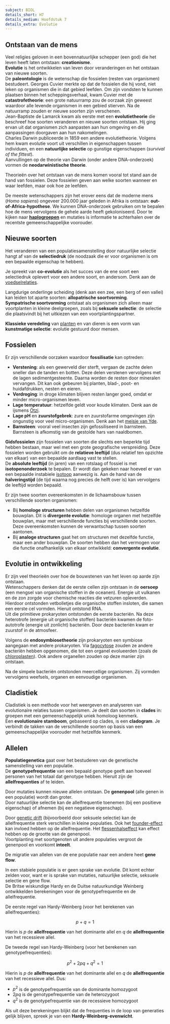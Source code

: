 ```yaml
---
subject: BIOL
details_short: H7
details_medium: Hoofdstuk 7
details_extra: Evolutie
---
```


## Ontstaan van de mens

Veel religies geloven in een bovennatuurlijke schepper (een god) die het leven heeft laten ontstaan: **creationisme**.  
**Evolutie** is het ontwikkelen van leven door veranderingen en het ontstaan van nieuwe soorten.  
De **paleontologie** is de wetenschap die fossielen (resten van organismen) bestudeert. Georges Cuvier merkte op dat de fossielen die hij vond, niet leken op organismen die in dat gebied leefden. Om zijn vondsten te kunnen plaatsen binnen het scheppingsverhaal, kwam Cuvier met de **catastrofetheorie**: een grote natuurramp zou de oorzaak zijn geweest waardoor alle levende organismen in een gebied stierven. Na de natuurramp zouden er nieuwe soorten zijn verschenen.  
Jean-Baptiste de Lamarck kwam als eerste met een **evolutietheorie** die beschreef hoe soorten veranderen en nieuwe soorten ontstaan. Hij ging ervan uit dat organismen zich aanpasten aan hun omgeving en die aanpassingen doorgaven aan hun nakomelingen.  
Charles Darwin publiceerde in 1859 een andere evolutietheorie. Volgens hem kwam evolutie voort uit verschillen in eigenschappen tussen individuen, en een **natuurlijke selectie** op gunstige eigenschappen (*survival of the fittest*).  
Aanvullingen op de theorie van Darwin (onder andere DNA-onderzoek) vormen de **neodarwinistische theorie**.

Theorieën over het ontstaan van de mens komen vooral tot stand aan de hand van fossielen. Deze fossielen geven aan welke soorten wanneer en waar leefden, maar ook hoe ze leefden.

De meeste wetenschappers zijn het erover eens dat de moderne mens (*Homo sapiens*) ongeveer 200.000 jaar geleden in Afrika is ontstaan: **out-of-Africa-hypothese**. We kunnen DNA-onderzoek gebruiken om te bepalen hoe de mens vervolgens de gehele aarde heeft gekoloniseerd. Door te kijken naar [**haplogroepen**](../P3/biol_h5#genetische-eigenschappen) en mutaties is informatie te achterhalen over de recentste gemeenschappelijke voorouder.

## Nieuwe soorten

Het veranderen van een populatiesamenstelling door natuurlijke selectie hangt af van de **selectiedruk** (de noodzaak die er voor organismen is om een bepaalde eigenschap te hebben).

Je spreekt van **co-evolutie** als het succes van de ene soort een selectiedruk oplevert voor een andere soort, en andersom. Denk aan de [voedselrelaties](../TW3/biol_h6#relaties-tussen-soorten).

Langdurige onderlinge scheiding (denk aan een zee, een berg of een vallei) kan leiden tot aparte soorten: **allopatrische soortvorming**.  
**Sympatrische soortvorming** ontstaat als organismen zich alleen maar voortplanten in kleine deelgroepen, zoals bij **seksuele selectie**: de selectie die plaatsvindt bij het uitkiezen van een voortplantingspartner.

**Klassieke veredeling** van [planten](../P3/biol_h5#meerdere-eigenschappen) en van dieren is een vorm van **kunstmatige selectie**: evolutie gestuurd door mensen.

## Fossielen

Er zijn verschillende oorzaken waardoor **fossilisatie** kan optreden:

- **Verstening**: als een gewerveld dier sterft, vergaan de zachte delen sneller dan de tanden en botten. Deze delen verstenen vervolgens met de lagen sedimentgesteente. Daarna worden de resten door mineralen vervangen. Dit kan ook gebeuren bij planten, blad-, poot- en huidafdrukken, nesten en eieren.
- **Verdroging**: in droge klimaten blijven resten langer goed, omdat er minder micro-organismen leven.
- **Lage temperatuur**: hetzelfde geldt voor koude klimaten. Denk aan de ijsmens [Ötzi](https://nl.wikipedia.org/wiki/%C3%96tzi).
- **Lage pH** en **zuurstofgebrek**: zure en zuurstofarme omgevingen zijn ongunstig voor veel micro-organismen. Denk aan het [meisje van Yde](https://nl.wikipedia.org/wiki/Meisje_van_Yde).
- **Barnsteen**: vooral veel insecten zijn gefossiliseerd in barnsteen. Barnsteen is afkomstig van de gestolde hars van naaldbomen.

**Gidsfossielen** zijn fossielen van soorten die slechts een beperkte tijd hebben bestaan, maar wel met een grote geografische verspreiding. Deze fossielen worden gebruikt om de **relatieve leeftijd** (dus relatief ten opzichte van elkaar) van een bepaalde aardlaag vast te stellen.  
De **absolute leeftijd** (in jaren) van een rotslaag of fossiel is met **isotopenonderzoek** te bepalen. Er wordt dan gekeken naar hoeveel er van een bepaalde instabiele [isotoop](../P1/schk_h1#atoombouw) aanwezig is. Aan de hand van de **halveringstijd** (de tijd waarna nog precies de helft over is) kan vervolgens de leeftijd worden bepaald.

Er zijn twee soorten overeenkomsten in de lichaamsbouw tussen verschillende soorten organismen:

- Bij **homologe structuren** hebben delen van organismen hetzelfde bouwplan. Dit is **divergente evolutie**: homologe organen met hetzelfde bouwplan, maar met verschillende functies bij verschillende soorten. Deze overeenkomsten kunnen de verwantschap tussen soorten aantonen.
- Bij **analoge structuren** gaat het om structuren met dezelfde functie, maar een ander bouwplan. De soorten hebben dan het vermogen voor die functie onafhankelijk van elkaar ontwikkeld: **convergente evolutie**.

## Evolutie in ontwikkeling

Er zijn veel theorieën over hoe de bouwstenen van het leven op aarde zijn ontstaan.  
Wetenschappers denken dat de eerste cellen zijn ontstaan in de **oersoep** (een mengsel van organische stoffen in de oceanen). Energie uit vulkanen en de zon zorgde voor chemische reacties die vetzuren opleverden. Hierdoor ontstonden vetbolletjes die organische stoffen insloten, die samen een eerste cel vormden. Hieruit ontstond RNA.  
Uit die primitieve prokaryoten ontstonden de eerste bacteriën. Na deze heterotrofe (energie uit organische stoffen) bacteriën kwamen de foto-autotrofe (energie uit zonlicht) bacteriën. Door deze bacteriën kwam er zuurstof in de atmosfeer.

Volgens de **endosymbiosetheorie** zijn prokaryoten een symbiose aangegaan met andere prokaryoten. Via [fagocytose](../TW1/biol_h2#celtransport) zouden ze andere bacteriën hebben opgenomen, die tot een organel evolueerden (zoals de [chloroplasten](../TW1/biol_h2#cellen)). Ook andere organellen zouden op deze manier zijn ontstaan.

Na de simpele bacteriën ontstonden meercellige organismen. Zij vormden vervolgens weefsels, organen en eenvoudige organismen.

## Cladistiek

Cladistiek is een methode voor het weergeven en analyseren van evolutionaire relaties tussen organismen. Je deelt dan soorten in **clades** in: groepen met een gemeenschappelijk uniek homoloog kenmerk.  
Een **evolutionaire stamboom**, gebaseerd op clades, is een **cladogram**. Je verbindt de takken van de verschillende soorten op basis van een gemeenschappelijke voorouder met hetzelfde kenmerk.

## Allelen

**Populatiegenetica** gaat over het bestuderen van de genetische samenstelling van een populatie.  
De **genotypefrequentie** van een bepaald genotype geeft aan hoeveel personen van het totaal dat genotype hebben. Hieruit zijn de **allelfrequenties** af te leiden.

Door mutaties kunnen nieuwe allelen ontstaan. De **genenpool** (alle genen in een populatie) wordt dan groter.  
Door natuurlijke selectie kan de allelfrequentie toenemen (bij een positieve eigenschap) of afnemen (bij een negatieve eigenschap).

Door [genetic drift](../TW3/biol_h6#nieuwe-populaties) (bijvoorbeeld door seksuele selectie) kan de allelfrequentie sterk verschillen in kleine populaties. Ook het [founder-effect](../TW3/biol_h6#nieuwe-populaties) kan invloed hebben op de allelfrequentie. Het [flessenhalseffect](../TW3/biol_h6#nieuwe-populaties) kan effect hebben op de grootte van de genenpool.  
Voortplanting met soortgenoten uit andere populaties vergroot de genenpool en voorkomt **inteelt**.

De migratie van allelen van de ene populatie naar een andere heet **gene flow**.

In een stabiele populatie is er geen sprake van evolutie. Dit komt echter zelden voor, want er is sprake van mutaties, natuurlijke selectie, seksuele selectie en gene flow.  
De Britse wiskundige Hardy en de Duitse natuurkundige Weinberg ontwikkelden berekeningen voor de genotypefrequentie en de allelfrequentie.

De eerste regel van Hardy-Weinberg (voor het berekenen van allelfrequenties):

$$p + q = 1$$

Hierin is $p$ de **allelfrequentie** van het dominante allel en $q$ de **allelfrequentie** van het recessieve allel.

De tweede regel van Hardy-Weinberg (voor het berekenen van genotypefrequenties):

$$p^2 + 2pq + q^2 = 1$$

Hierin is $p$ de **allelfrequentie** van het dominante allel en $q$ de **allelfrequentie** van het recessieve allel. Dus:

- $p^2$ is de genotypefrequentie van de dominante homozygoot
- $2pq$ is de genotypefrequentie van de heterozygoot
- $q^2$ is de genotypefrequentie van de recessieve homozygoot

Als uit deze berekeningen blijkt dat de frequenties in de loop van generaties gelijk blijven, spreek je van een **Hardy-Weinberg-evenwicht**.
